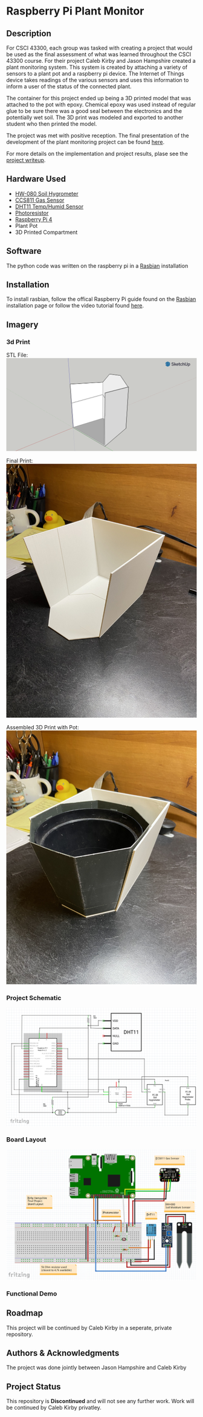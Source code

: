 # Raspberry Pi Plant Monitor

## Description

For CSCI 43300, each group was tasked with creating a project that would be used as the final assessment of what was learned throughout the CSCI 43300 course. For their project Caleb Kirby and Jason Hampshire created a plant monitoring system. This system is created by attaching a variety of sensors to a plant pot and a raspberry pi device. The Internet of Things device takes readings of the various sensors and uses this information to inform a user of the status of the connected plant.

The container for this project ended up being a 3D printed model that was attached to the pot with epoxy. Chemical epoxy was used instead of regular glue to be sure there was a good seal between the electronics and the potentially wet soil. The 3D print was modeled and exported to another student who then printed the model.

The project was met with positive reception. The final presentation of the development of the plant monitoring project can be found [here](/plantMonitorPresentation.pdf).

For more details on the implementation and project results, plase see the [project writeup](/plantMonitorFinalWriteup.pdf).

## Hardware Used

- [HW-080 Soil Hygrometer](https://components101.com/modules/soil-moisture-sensor-module)
- [CCS811 Gas Sensor](https://components101.com/sensors/ccs811-air-quality-gas-sensor-module)
- [DHT11 Temp/Humid Sensor](https://components101.com/sensors/dht11-temperature-sensor)
- [Photoresistor](https://components101.com/resistors/ldr-datasheet)
- [Raspberry Pi 4](https://datasheets.raspberrypi.com/rpi4/raspberry-pi-4-datasheet.pdf)
- Plant Pot
- 3D Printed Compartment
    
## Software

The python code was written on the raspberry pi in a [Rasbian](https://www.raspberrypi.com/software/) installation

## Installation

To install rasbian, follow the offical Raspberry Pi guide found on the [Rasbian](https://www.raspberrypi.com/software/) installation page or follow the video tutorial found [here](https://youtu.be/ntaXWS8Lk34).

## Imagery

### 3d Print ###

STL File:  
![stlFile](/3dPrint/potback.png)  

Final Print:  
![finalPrint](/3dPrint/finalPrint.jpg)  

Assembled 3D Print with Pot:  
![assembled](/3dPrint/assembled.jpg)

### Project Schematic ###

![schematic](/projectImages/schematic.png)

### Board Layout ###

![boardLayout](/projectImages/board.png)

### Functional Demo ###



## Roadmap

This project will be continued by Caleb Kirby in a seperate, private repository.

## Authors & Acknowledgments

The project was done jointly between Jason Hampshire and Caleb Kirby

## Project Status

This repository is **Discontinued** and will not see any further work. Work will be continued by Caleb Kirby privatley.